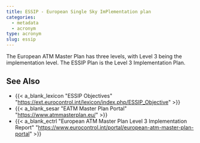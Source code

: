 ```yaml
---
title: ESSIP - European Single Sky ImPlementation plan
categories:
  - metadata
  - acronym
type: acronym
slug: essip
---
```


The European ATM Master Plan has three levels, with Level 3 being
the implementation level.
The ESSIP Plan is the Level 3 Implementation Plan.

## See Also

* {{< a_blank_lexicon "ESSIP Objectives" "https://ext.eurocontrol.int/lexicon/index.php/ESSIP_Objective" >}}
* {{< a_blank_sesar "EATM Master Plan Portal" "https://www.atmmasterplan.eu/" >}}
* {{< a_blank_ectrl "European ATM Master Plan Level 3 Implementation Report" "https://www.eurocontrol.int/portal/european-atm-master-plan-portal" >}}
